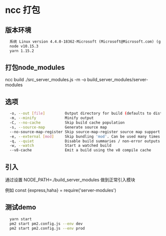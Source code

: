 # ncc 打包

## 版本环境

```txt
  系统 Linux version 4.4.0-18362-Microsoft (Microsoft@Microsoft.com) (gcc version 5.4.0 (GCC) ) #1-Microsoft Mon Mar 18 12:02:00 PST 2019
  node v10.15.3
  yarn 1.15.2
```

## 打包node_modules

  ncc build ./src_server_modules.js -m -o build_server_modules/server-modules

## 选项

```bash
  -o, --out [file]         Output directory for build (defaults to dist)
  -m, --minify             Minify output
  -C, --no-cache           Skip build cache population
  -s, --source-map         Generate source map
  --no-source-map-register Skip source-map-register source map support
  -e, --external [mod]     Skip bundling 'mod'. Can be used many times
  -q, --quiet              Disable build summaries / non-error outputs
  -w, --watch              Start a watched build
  --v8-cache               Emit a build using the v8 compile cache
```

## 引入

  通过设置 NODE_PATH=./build_server_modules 做到正常引入模块
  
  例如 const {express,haha} = require('server-modules')

## 测试demo

```bash
  yarn start
  pm2 start pm2.config.js --env dev
  pm2 start pm2.config.js --env prod
```
